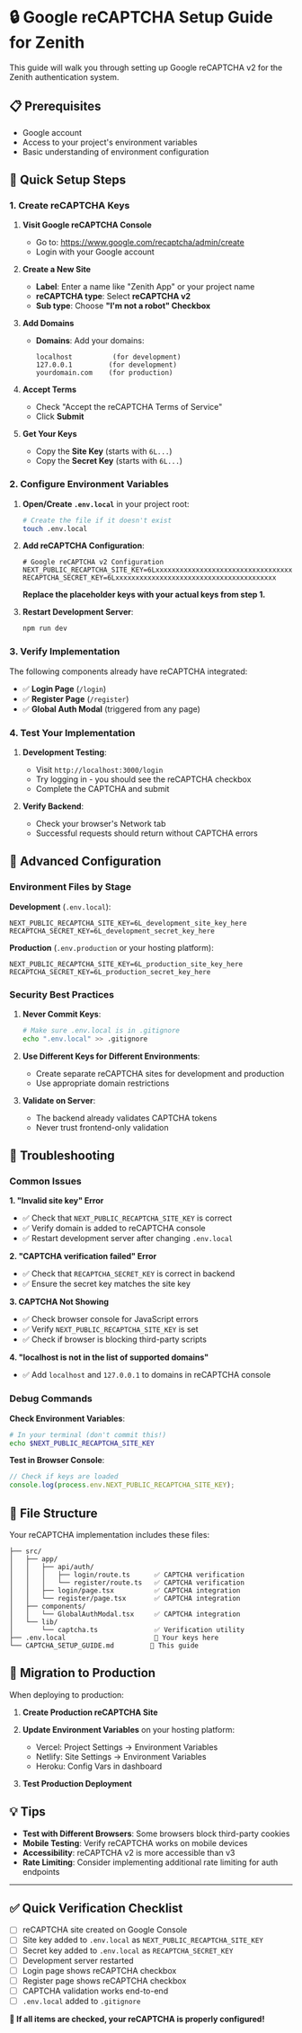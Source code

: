 # 🔒 Google reCAPTCHA Setup Guide for Zenith

This guide will walk you through setting up Google reCAPTCHA v2 for the Zenith authentication system.

## 📋 Prerequisites

- Google account
- Access to your project's environment variables
- Basic understanding of environment configuration

## 🚀 Quick Setup Steps

### 1. Create reCAPTCHA Keys

1. **Visit Google reCAPTCHA Console**
   - Go to: https://www.google.com/recaptcha/admin/create
   - Login with your Google account

2. **Create a New Site**
   - **Label**: Enter a name like "Zenith App" or your project name
   - **reCAPTCHA type**: Select **reCAPTCHA v2**
   - **Sub type**: Choose **"I'm not a robot" Checkbox**

3. **Add Domains**
   - **Domains**: Add your domains:
     ```
     localhost          (for development)
     127.0.0.1         (for development)
     yourdomain.com    (for production)
     ```

4. **Accept Terms**
   - Check "Accept the reCAPTCHA Terms of Service"
   - Click **Submit**

5. **Get Your Keys**
   - Copy the **Site Key** (starts with `6L...`)
   - Copy the **Secret Key** (starts with `6L...`)

### 2. Configure Environment Variables

1. **Open/Create `.env.local`** in your project root:
   ```bash
   # Create the file if it doesn't exist
   touch .env.local
   ```

2. **Add reCAPTCHA Configuration**:
   ```env
   # Google reCAPTCHA v2 Configuration
   NEXT_PUBLIC_RECAPTCHA_SITE_KEY=6Lxxxxxxxxxxxxxxxxxxxxxxxxxxxxxxxxxxxxxxxx
   RECAPTCHA_SECRET_KEY=6Lxxxxxxxxxxxxxxxxxxxxxxxxxxxxxxxxxxxxxxxx
   ```

   **Replace the placeholder keys with your actual keys from step 1.**

3. **Restart Development Server**:
   ```bash
   npm run dev
   ```

### 3. Verify Implementation

The following components already have reCAPTCHA integrated:

- ✅ **Login Page** (`/login`)
- ✅ **Register Page** (`/register`)  
- ✅ **Global Auth Modal** (triggered from any page)

### 4. Test Your Implementation

1. **Development Testing**:
   - Visit `http://localhost:3000/login`
   - Try logging in - you should see the reCAPTCHA checkbox
   - Complete the CAPTCHA and submit

2. **Verify Backend**:
   - Check your browser's Network tab
   - Successful requests should return without CAPTCHA errors

## 🔧 Advanced Configuration

### Environment Files by Stage

**Development** (`.env.local`):
```env
NEXT_PUBLIC_RECAPTCHA_SITE_KEY=6L_development_site_key_here
RECAPTCHA_SECRET_KEY=6L_development_secret_key_here
```

**Production** (`.env.production` or your hosting platform):
```env
NEXT_PUBLIC_RECAPTCHA_SITE_KEY=6L_production_site_key_here  
RECAPTCHA_SECRET_KEY=6L_production_secret_key_here
```

### Security Best Practices

1. **Never Commit Keys**:
   ```bash
   # Make sure .env.local is in .gitignore
   echo ".env.local" >> .gitignore
   ```

2. **Use Different Keys for Different Environments**:
   - Create separate reCAPTCHA sites for development and production
   - Use appropriate domain restrictions

3. **Validate on Server**:
   - The backend already validates CAPTCHA tokens
   - Never trust frontend-only validation

## 🐛 Troubleshooting

### Common Issues

**1. "Invalid site key" Error**
- ✅ Check that `NEXT_PUBLIC_RECAPTCHA_SITE_KEY` is correct
- ✅ Verify domain is added to reCAPTCHA console
- ✅ Restart development server after changing `.env.local`

**2. "CAPTCHA verification failed" Error**
- ✅ Check that `RECAPTCHA_SECRET_KEY` is correct in backend
- ✅ Ensure the secret key matches the site key

**3. CAPTCHA Not Showing**
- ✅ Check browser console for JavaScript errors
- ✅ Verify `NEXT_PUBLIC_RECAPTCHA_SITE_KEY` is set
- ✅ Check if browser is blocking third-party scripts

**4. "localhost is not in the list of supported domains"**
- ✅ Add `localhost` and `127.0.0.1` to domains in reCAPTCHA console

### Debug Commands

**Check Environment Variables**:
```bash
# In your terminal (don't commit this!)
echo $NEXT_PUBLIC_RECAPTCHA_SITE_KEY
```

**Test in Browser Console**:
```javascript
// Check if keys are loaded
console.log(process.env.NEXT_PUBLIC_RECAPTCHA_SITE_KEY);
```

## 📁 File Structure

Your reCAPTCHA implementation includes these files:

```
├── src/
│   ├── app/
│   │   ├── api/auth/
│   │   │   ├── login/route.ts      ✅ CAPTCHA verification
│   │   │   └── register/route.ts   ✅ CAPTCHA verification
│   │   ├── login/page.tsx          ✅ CAPTCHA integration
│   │   └── register/page.tsx       ✅ CAPTCHA integration
│   ├── components/
│   │   └── GlobalAuthModal.tsx     ✅ CAPTCHA integration
│   └── lib/
│       └── captcha.ts              ✅ Verification utility
├── .env.local                      🔑 Your keys here
└── CAPTCHA_SETUP_GUIDE.md         📖 This guide
```

## 🔄 Migration to Production

When deploying to production:

1. **Create Production reCAPTCHA Site**
2. **Update Environment Variables** on your hosting platform:
   - Vercel: Project Settings → Environment Variables
   - Netlify: Site Settings → Environment Variables  
   - Heroku: Config Vars in dashboard

3. **Test Production Deployment**

## 💡 Tips

- **Test with Different Browsers**: Some browsers block third-party cookies
- **Mobile Testing**: Verify reCAPTCHA works on mobile devices
- **Accessibility**: reCAPTCHA v2 is more accessible than v3
- **Rate Limiting**: Consider implementing additional rate limiting for auth endpoints

---

## ✅ Quick Verification Checklist

- [ ] reCAPTCHA site created on Google Console
- [ ] Site key added to `.env.local` as `NEXT_PUBLIC_RECAPTCHA_SITE_KEY`
- [ ] Secret key added to `.env.local` as `RECAPTCHA_SECRET_KEY`
- [ ] Development server restarted
- [ ] Login page shows reCAPTCHA checkbox
- [ ] Register page shows reCAPTCHA checkbox
- [ ] CAPTCHA validation works end-to-end
- [ ] `.env.local` added to `.gitignore`

**🎉 If all items are checked, your reCAPTCHA is properly configured!**
